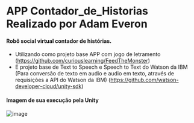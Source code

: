 # APP Contador_de_Historias Realizado por Adam Everon

#### Robô social virtual contador de histórias.

- Utilizando como projeto base APP com jogo de letramento (https://github.com/curiouslearning/FeedTheMonster)
- E projeto base de Text to Speech e Speech to Text do Watson da IBM (Para conversão de texto em audio e audio em texto, através de requisições a API do Watson da IBM) (https://github.com/watson-developer-cloud/unity-sdk)

#### Imagem de sua execução pela Unity
![image](https://user-images.githubusercontent.com/24993219/146648924-02443c72-b540-4c4d-90ff-0975585bd854.png)
